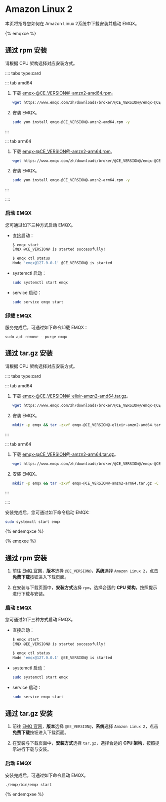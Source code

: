 # Amazon Linux 2

本页将指导您如何在 Amazon Linux 2系统中下载安装并启动 EMQX。

{% emqxce %}

## 通过 rpm 安装

请根据 CPU 架构选择对应安装方式。

:::: tabs type:card

::: tab amd64

1. 下载 [emqx-@CE_VERSION@-amzn2-amd64.rpm](https://www.emqx.com/zh/downloads/broker/@CE_VERSION@/emqx-@CE_VERSION@-amzn2-amd64.rpm)。

   ```bash
   wget https://www.emqx.com/zh/downloads/broker/@CE_VERSION@/emqx-@CE_VERSION@-amzn2-amd64.rpm
   ```

2. 安装 EMQX。
   ```bash
   sudo yum install emqx-@CE_VERSION@-amzn2-amd64.rpm -y
   ```

:::

::: tab arm64
1. 下载 [emqx-@CE_VERSION@-amzn2-arm64.rpm](https://www.emqx.com/zh/downloads/broker/@CE_VERSION@/emqx-@CE_VERSION@-amzn2-arm64.rpm)。

   ```bash
   wget https://www.emqx.com/zh/downloads/broker/@CE_VERSION@/emqx-@CE_VERSION@-amzn2-arm64.rpm
   ```

2. 安装 EMQX。
   ```bash
   sudo yum install emqx-@CE_VERSION@-amzn2-arm64.rpm -y
   ```

:::

::::

### 启动 EMQX

您可通过如下三种方式启动 EMQX。

- 直接启动：

  ```bash
  $ emqx start
  EMQX @CE_VERSION@ is started successfully!
  
  $ emqx ctl status
  Node 'emqx@127.0.0.1' @CE_VERSION@ is started
  ```

- systemctl 启动：

  ```bash
  sudo systemctl start emqx
  ```

- service 启动：

  ```bash
  sudo service emqx start
  ```

### 卸载 EMQX

服务完成后，可通过如下命令卸载 EMQX：

  ```shell
sudo apt remove --purge emqx
  ```

## 通过 tar.gz 安装

请根据 CPU 架构选择对应安装方式。

:::: tabs type:card

::: tab amd64

1. 下载 [emqx-@CE_VERSION@-elixir-amzn2-amd64.tar.gz](https://www.emqx.com/zh/downloads/broker/@CE_VERSION@/emqx-@CE_VERSION@-elixir-amzn2-amd64.tar.gz)。

   ```bash
   wget https://www.emqx.com/zh/downloads/broker/@CE_VERSION@/emqx-@CE_VERSION@-elixir-amzn2-amd64.tar.gz
   ```

2. 安装 EMQX。
   ```bash
   mkdir -p emqx && tar -zxvf emqx-@CE_VERSION@-elixir-amzn2-amd64.tar.gz -C emqx
   ```

:::

::: tab arm64
1. 下载 [emqx-@CE_VERSION@-amzn2-arm64.tar.gz](https://www.emqx.com/zh/downloads/broker/@CE_VERSION@/emqx-@CE_VERSION@-amzn2-arm64.tar.gz)。

   ```bash
   wget https://www.emqx.com/zh/downloads/broker/@CE_VERSION@/emqx-@CE_VERSION@-amzn2-arm64.tar.gz
   ```

2. 安装 EMQX。
   ```bash
   mkdir -p emqx && tar -zxvf emqx-@CE_VERSION@-amzn2-arm64.tar.gz -C emqx
   ```

:::

::::

安装完成后，您可通过如下命令启动 EMQX:

```bash
sudo systemctl start emqx
```

{% endemqxce %}

{% emqxee %}

## 通过 rpm 安装

1. 前往 [EMQ 官网](https://www.emqx.com/zh/try?product=enterprise&currentVersion=@EE_VERSION@&currentOS=AmazonLinux2=currentOS=AmazonLinux2&utm_source=docs.emqx.com&utm_medium=referral&utm_campaign=enterprise-docs-install-to-try-enterprise)，**版本**选择 `@EE_VERSION@`，**系统**选择 `Amazon Linux 2`，点击**免费下载**按钮进入下载页面。

2. 在安装与下载页面中，**安装方式**选择 `rpm`，选择合适的 **CPU 架构**，按照提示进行下载与安装。

### 启动 EMQX 

您可通过如下三种方式启动 EMQX。

- 直接启动：

  ```bash
  $ emqx start
  EMQX @EE_VERSION@ is started successfully!
  
  $ emqx ctl status
  Node 'emqx@127.0.0.1' @EE_VERSION@ is started
  ```

- systemctl 启动：

  ```bash
  sudo systemctl start emqx
  ```

- service 启动：

  ```bash
  sudo service emqx start
  ```

## 通过 tar.gz 安装

1. 前往 [EMQ 官网](https://www.emqx.com/zh/try?product=enterprise&currentVersion=@EE_VERSION@&currentOS=AmazonLinux2=currentOS=AmazonLinux2&utm_source=docs.emqx.com&utm_medium=referral&utm_campaign=enterprise-docs-install-to-try-enterprise)，**版本**选择 `@EE_VERSION@`，**系统**选择 `Amazon Linux 2`，点击**免费下载**按钮进入下载页面。

2. 在安装与下载页面中，**安装方式**选择 `tar.gz`，选择合适的 **CPU 架构**，按照提示进行下载与安装。


### 启动 EMQX

安装完成后，可通过如下命令启动 EMQX。

```bash
./emqx/bin/emqx start
```

{% endemqxee %}
